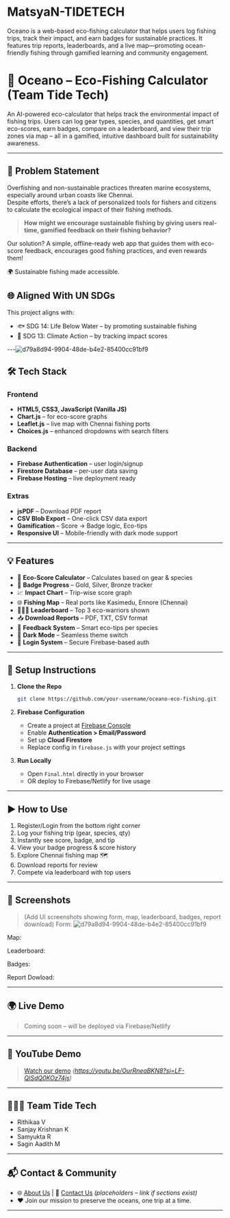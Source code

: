 # MatsyaN-TIDETECH
Oceano is a web-based eco-fishing calculator that helps users log fishing trips, track their impact, and earn badges for sustainable practices. It features trip reports, leaderboards, and a live map—promoting ocean-friendly fishing through gamified learning and community engagement.


# 🌊 Oceano – Eco-Fishing Calculator (Team Tide Tech)
An AI-powered eco-calculator that helps track the environmental impact of fishing trips. Users can log gear types, species, and quantities, get smart eco-scores, earn badges, compare on a leaderboard, and view their trip zones via map – all in a gamified, intuitive dashboard built for sustainability awareness.

---

## 🧠 Problem Statement

Overfishing and non-sustainable practices threaten marine ecosystems, especially around urban coasts like Chennai.  
Despite efforts, there’s a lack of personalized tools for fishers and citizens to calculate the ecological impact of their fishing methods.

> **How might we encourage sustainable fishing by giving users real-time, gamified feedback on their fishing behavior?**

Our solution? A simple, offline-ready web app that guides them with eco-score feedback, encourages good fishing practices, and even rewards them!

🌍 Sustainable fishing made accessible.

## 🌐 Aligned With UN SDGs

This project aligns with:
- 🐟 SDG 14: Life Below Water – by promoting sustainable fishing
- 🌿 SDG 13: Climate Action – by tracking impact scores

---![d79a8d94-9904-48de-b4e2-85400cc91bf9](https://github.com/user-attachments/assets/78a924d3-c9fa-442a-9d53-4bfb53f51675)


## 🛠️ Tech Stack

### Frontend
- **HTML5, CSS3, JavaScript (Vanilla JS)**
- **Chart.js** – for eco-score graphs
- **Leaflet.js** – live map with Chennai fishing ports
- **Choices.js** – enhanced dropdowns with search filters

### Backend
- **Firebase Authentication** – user login/signup
- **Firestore Database** – per-user data saving
- **Firebase Hosting** – live deployment ready

### Extras
- **jsPDF** – Download PDF report
- **CSV Blob Export** – One-click CSV data export
- **Gamification** – Score → Badge logic, Eco-tips
- **Responsive UI** – Mobile-friendly with dark mode support

---

## 💡 Features

- 🧮 **Eco-Score Calculator** – Calculates based on gear & species
- 🏅 **Badge Progress** – Gold, Silver, Bronze tracker
- 📈 **Impact Chart** – Trip-wise score graph
- 🌐 **Fishing Map** – Real ports like Kasimedu, Ennore (Chennai)
- 🧑‍🤝‍🧑 **Leaderboard** – Top 3 eco-warriors shown
- 📥 **Download Reports** – PDF, TXT, CSV format
- 💬 **Feedback System** – Smart eco-tips per species
- 🌙 **Dark Mode** – Seamless theme switch
- 🔐 **Login System** – Secure Firebase-based auth

---

## 🔧 Setup Instructions

1. **Clone the Repo**
   ```bash
   git clone https://github.com/your-username/oceano-eco-fishing.git
   ```

2. **Firebase Configuration**
   - Create a project at [Firebase Console](https://console.firebase.google.com)
   - Enable **Authentication > Email/Password**
   - Set up **Cloud Firestore**
   - Replace config in `firebase.js` with your project settings

3. **Run Locally**
   - Open `Final.html` directly in your browser
   - OR deploy to Firebase/Netlify for live usage

---

## ▶️ How to Use

1. Register/Login from the bottom right corner  
2. Log your fishing trip (gear, species, qty)  
3. Instantly see score, badge, and tip  
4. View your badge progress & score history  
5. Explore Chennai fishing map 🗺️  
6. Download reports for review  
7. Compete via leaderboard with top users  

---

## 📸 Screenshots

> (Add UI screenshots showing form, map, leaderboard, badges, report download)
Form:
> ![d79a8d94-9904-48de-b4e2-85400cc91bf9](https://github.com/user-attachments/assets/f1b1c1c6-6114-473d-a006-3230effc8e74)

Map:

Leaderboard:

Badges:

Report Dowload:


---

## 🌍 Live Demo
> Coming soon – will be deployed via Firebase/Netlify

---

## 🎥 YouTube Demo
> [Watch our demo](#) *(https://youtu.be/OurRneaBKN8?si=LF-QISdQ0KOz74js)*

---

## 👨‍👩‍👧 Team Tide Tech

- Rithikaa V
- Sanjay Krishnan K
- Samyukta R
- Sagin Aadith M

---

## 📬 Contact & Community

- 🌐 [About Us](#) | 📧 [Contact Us](#) *(placeholders – link if sections exist)*
- ❤️ Join our mission to preserve the oceans, one trip at a time.

---
